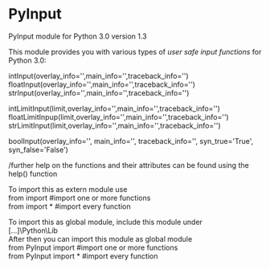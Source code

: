 # PyInput
PyInput module for Python 3.0 version 1.3

This module provides you with various types of _user safe input functions_ for Python 3.0:

  intInput(overlay_info='',main_info='',traceback_info='')                                     
  floatInput(overlay_info='',main_info='',traceback_info='')                              
  strInput(overlay_info='',main_info='',traceback_info='')

  intLimitInput(limit,overlay_info='',main_info='',traceback_info='')
  floatLimitInpup(limit,overlay_info='',main_info='',traceback_info='')
  strLimitInput(limit,overlay_info='',main_info='',traceback_info='')

  boolInput(overlay_info='', main_info='', traceback_info='', syn_true='True', syn_false='False')

/further help on the functions and their attributes can be found using the help() function

To import this as extern module use                                                                           
  from <path> import <function>     #import one or more functions                                                  
  from <path> import *              #import every function

To import this as global module, include this module under                                              
  [...]\Python\Lib                                                                                  
After then you can import this module as global module                                                
  from PyInput import <function>  #import one or more functions                                                        
  from PyInput import *           #import every function
